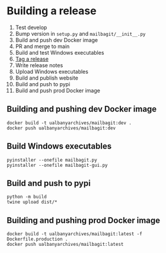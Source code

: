 # Building a release

1. Test develop
2. Bump version in `setup.py` and `mailbagit/__init__.py`
3. Build and push dev Docker image
4. PR and merge to main
5. Build and test Windows executables
6. [Tag a release](https://docs.github.com/en/repositories/releasing-projects-on-github/managing-releases-in-a-repository)
7. Write release notes
8. Upload Windows executables
9. Build and publish website
10. Build and push to pypi
11. Build and push prod Docker image

## Building and pushing dev Docker image

```
docker build -t ualbanyarchives/mailbagit:dev .
docker push ualbanyarchives/mailbagit:dev
```

## Build Windows executables

```
pyinstaller --onefile mailbagit.py
pyinstaller --onefile mailbagit-gui.py
```

## Build and push to pypi
```
python -m build
twine upload dist/*
```

## Building and pushing prod Docker image

```
docker build -t ualbanyarchives/mailbagit:latest -f Dockerfile.production .
docker push ualbanyarchives/mailbagit:latest
```